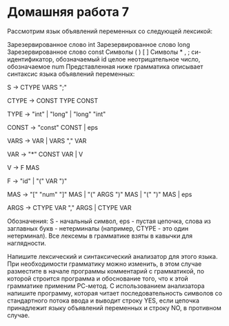 # Домашняя работа 7
Рассмотрим язык объявлений переменных со следующей лексикой:

Зарезервированное слово int
Зарезервированное слово long
Зарезервированное слово const
Символы ( ) [ ]
Символы * , ;
си-идентификатор, обозначаемый id
целое неотрицательное число, обозначаемое num
Представленная ниже грамматика описывает синтаксис языка объявлений переменных:

S -> CTYPE VARS ";"

CTYPE -> CONST TYPE CONST

TYPE -> "int" | "long" | "long" "int"

CONST -> "const" CONST | eps

VARS -> VAR | VARS "," VAR

VAR -> "*" CONST VAR | V

V -> F MAS

F -> "id" | "(" VAR ")"

MAS -> "[" "num" "]" MAS | "(" ARGS ")" MAS | "(" ")" MAS | eps

ARGS -> CTYPE VAR "," ARGS | CTYPE VAR

Обозначения: S - начальный символ, eps - пустая цепочка, слова из заглавных букв - нетерминалы (например, CTYPE - это один нетерминал). Все лексемы в грамматике взяты в кавычки для наглядности.

Напишите лексический и синтаксический анализатор для этого языка. При необходимости грамматику можно изменить, в этом случае разместите в начале программы комментарий с грамматикой, по которой строится программа и обоснование того, что к этой грамматике применим РС-метод. С использованием анализатора напишите программу, которая читает последовательность символов со стандартного потока ввода и выводит строку YES, если цепочка принадлежит языку объявлений переменных и строку NO, в противном случае.
